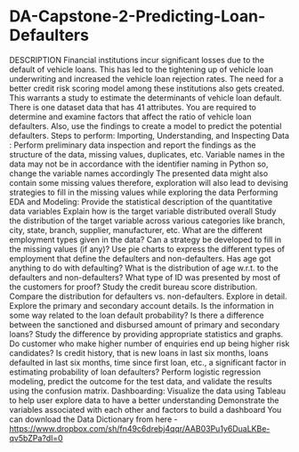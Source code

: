 # DA-Capstone-2-Predicting-Loan-Defaulters
DESCRIPTION  Financial institutions incur significant losses due to the default of vehicle loans. This has led to the tightening up of vehicle loan underwriting and increased the vehicle loan rejection rates. The need for a better credit risk scoring model among these institutions also gets created. This warrants a study to estimate the determinants of vehicle loan default.  There is one dataset data that has 41 attributes.  You are required to determine and examine factors that affect the ratio of vehicle loan defaulters. Also, use the findings to create a model to predict the potential defaulters.  Steps to perform:  Importing, Understanding, and Inspecting Data :  Perform preliminary data inspection and report the findings as the structure of the data, missing values, duplicates, etc.  Variable names in the data may not be in accordance with the identifier naming in Python so, change the variable names accordingly  The presented data might also contain some missing values therefore, exploration will also lead to devising strategies to fill in the missing values while exploring the data  Performing EDA and Modeling:  Provide the statistical description of the quantitative data variables  Explain how is the target variable distributed overall  Study the distribution of the target variable across various categories like branch, city, state, branch, supplier, manufacturer, etc.  What are the different employment types given in the data? Can a strategy be developed to fill in the missing values (if any)? Use pie charts to express the different types of employment that define the defaulters and non-defaulters.  Has age got anything to do with defaulting? What is the distribution of age w.r.t. to the defaulters and non-defaulters?  What type of ID was presented by most of the customers for proof?  Study the credit bureau score distribution. Compare the distribution for defaulters vs. non-defaulters. Explore in detail.  Explore the primary and secondary account details. Is the information in some way related to the loan default probability?  Is there a difference between the sanctioned and disbursed amount of primary and secondary loans? Study the difference by providing appropriate statistics and graphs.  Do customer who make higher number of enquiries end up being higher risk candidates?  Is credit history, that is new loans in last six months, loans defaulted in last six months, time since first loan, etc., a significant factor in estimating probability of loan defaulters?  Perform logistic regression modeling, predict the outcome for the test data, and validate the results using the confusion matrix.  Dashboarding:  Visualize the data using Tableau to help user explore data to have a better understanding  Demonstrate the variables associated with each other and factors to build a dashboard  You can download the Data Dictionary from here -https://www.dropbox.com/sh/fn49c6drebj4qqr/AAB03Pu1y6DuaLKBe-qv5bZPa?dl=0
